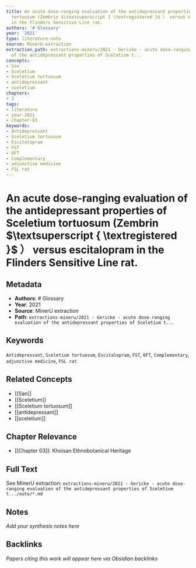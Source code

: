 ```yaml
---
title: An acute dose-ranging evaluation of the antidepressant properties of Sceletium
  tortuosum (Zembrin $\textsuperscript { \textregistered }$ ） versus escitalopram
  in the Flinders Sensitive Line rat.
authors: '# Glossary'
year: '2021'
type: literature-note
source: MinerU-extraction
extraction_path: extractions-mineru/2021 - Gericke - acute dose-ranging evaluation
  of the antidepressant properties of Sceletium t...
concepts:
- San
- Sceletium
- Sceletium tortuosum
- antidepressant
- sceletium
chapters:
- 3
tags:
- literature
- year-2021
- chapter-03
keywords:
- Antidepressant
- Sceletium tortuosum
- Escitalopram
- FST
- OFT
- Complementary
- adjunctive medicine
- FSL rat
---
```


# An acute dose-ranging evaluation of the antidepressant properties of Sceletium tortuosum (Zembrin $\textsuperscript { \textregistered }$ ） versus escitalopram in the Flinders Sensitive Line rat.

## Metadata

- **Authors**: # Glossary
- **Year**: 2021
- **Source**: MinerU extraction
- **Path**: `extractions-mineru/2021 - Gericke - acute dose-ranging evaluation of the antidepressant properties of Sceletium t...`

## Keywords

`Antidepressant`, `Sceletium tortuosum`, `Escitalopram`, `FST`, `OFT`, `Complementary`, `adjunctive medicine`, `FSL rat`

## Related Concepts

- [[San]]
- [[Sceletium]]
- [[Sceletium tortuosum]]
- [[antidepressant]]
- [[sceletium]]

## Chapter Relevance

- [[Chapter 03]]: Khoisan Ethnobotanical Heritage

## Full Text

See MinerU extraction: `extractions-mineru/2021 - Gericke - acute dose-ranging evaluation of the antidepressant properties of Sceletium t.../auto/*.md`

## Notes

*Add your synthesis notes here*

## Backlinks

*Papers citing this work will appear here via Obsidian backlinks*
